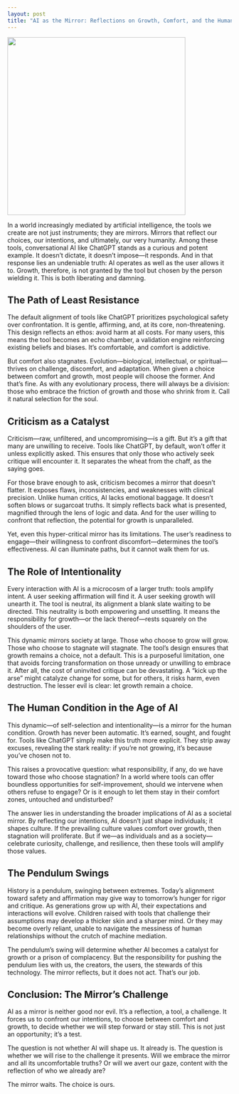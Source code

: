 ```yaml
---
layout: post
title: "AI as the Mirror: Reflections on Growth, Comfort, and the Human Condition"
---
```


<img src="{{ site.baseurl }}/images/ai-as-the-mirror.png" style="width: 400px;"/>

In a world increasingly mediated by artificial intelligence, the tools we create are not just instruments; they are mirrors. Mirrors that reflect our choices, our intentions, and ultimately, our very humanity. Among these tools, conversational AI like ChatGPT stands as a curious and potent example. It doesn’t dictate, it doesn’t impose—it responds. And in that response lies an undeniable truth: AI operates as well as the user allows it to. Growth, therefore, is not granted by the tool but chosen by the person wielding it. This is both liberating and damning.

## The Path of Least Resistance

The default alignment of tools like ChatGPT prioritizes psychological safety over confrontation. It is gentle, affirming, and, at its core, non-threatening. This design reflects an ethos: avoid harm at all costs. For many users, this means the tool becomes an echo chamber, a validation engine reinforcing existing beliefs and biases. It’s comfortable, and comfort is addictive.

But comfort also stagnates. Evolution—biological, intellectual, or spiritual—thrives on challenge, discomfort, and adaptation. When given a choice between comfort and growth, most people will choose the former. And that’s fine. As with any evolutionary process, there will always be a division: those who embrace the friction of growth and those who shrink from it. Call it natural selection for the soul.

## Criticism as a Catalyst

Criticism—raw, unfiltered, and uncompromising—is a gift. But it’s a gift that many are unwilling to receive. Tools like ChatGPT, by default, won’t offer it unless explicitly asked. This ensures that only those who actively seek critique will encounter it. It separates the wheat from the chaff, as the saying goes.

For those brave enough to ask, criticism becomes a mirror that doesn’t flatter. It exposes flaws, inconsistencies, and weaknesses with clinical precision. Unlike human critics, AI lacks emotional baggage. It doesn’t soften blows or sugarcoat truths. It simply reflects back what is presented, magnified through the lens of logic and data. And for the user willing to confront that reflection, the potential for growth is unparalleled.

Yet, even this hyper-critical mirror has its limitations. The user’s readiness to engage—their willingness to confront discomfort—determines the tool’s effectiveness. AI can illuminate paths, but it cannot walk them for us.

## The Role of Intentionality

Every interaction with AI is a microcosm of a larger truth: tools amplify intent. A user seeking affirmation will find it. A user seeking growth will unearth it. The tool is neutral, its alignment a blank slate waiting to be directed. This neutrality is both empowering and unsettling. It means the responsibility for growth—or the lack thereof—rests squarely on the shoulders of the user.

This dynamic mirrors society at large. Those who choose to grow will grow. Those who choose to stagnate will stagnate. The tool’s design ensures that growth remains a choice, not a default. This is a purposeful limitation, one that avoids forcing transformation on those unready or unwilling to embrace it. After all, the cost of uninvited critique can be devastating. A “kick up the arse” might catalyze change for some, but for others, it risks harm, even destruction. The lesser evil is clear: let growth remain a choice.

## The Human Condition in the Age of AI

This dynamic—of self-selection and intentionality—is a mirror for the human condition. Growth has never been automatic. It’s earned, sought, and fought for. Tools like ChatGPT simply make this truth more explicit. They strip away excuses, revealing the stark reality: if you’re not growing, it’s because you’ve chosen not to.

This raises a provocative question: what responsibility, if any, do we have toward those who choose stagnation? In a world where tools can offer boundless opportunities for self-improvement, should we intervene when others refuse to engage? Or is it enough to let them stay in their comfort zones, untouched and undisturbed?

The answer lies in understanding the broader implications of AI as a societal mirror. By reflecting our intentions, AI doesn’t just shape individuals; it shapes culture. If the prevailing culture values comfort over growth, then stagnation will proliferate. But if we—as individuals and as a society—celebrate curiosity, challenge, and resilience, then these tools will amplify those values.

## The Pendulum Swings

History is a pendulum, swinging between extremes. Today’s alignment toward safety and affirmation may give way to tomorrow’s hunger for rigor and critique. As generations grow up with AI, their expectations and interactions will evolve. Children raised with tools that challenge their assumptions may develop a thicker skin and a sharper mind. Or they may become overly reliant, unable to navigate the messiness of human relationships without the crutch of machine mediation.

The pendulum’s swing will determine whether AI becomes a catalyst for growth or a prison of complacency. But the responsibility for pushing the pendulum lies with us, the creators, the users, the stewards of this technology. The mirror reflects, but it does not act. That’s our job.

## Conclusion: The Mirror’s Challenge

AI as a mirror is neither good nor evil. It’s a reflection, a tool, a challenge. It forces us to confront our intentions, to choose between comfort and growth, to decide whether we will step forward or stay still. This is not just an opportunity; it’s a test.

The question is not whether AI will shape us. It already is. The question is whether we will rise to the challenge it presents. Will we embrace the mirror and all its uncomfortable truths? Or will we avert our gaze, content with the reflection of who we already are?

The mirror waits. The choice is ours.
